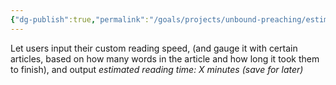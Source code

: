 ```yaml
---
{"dg-publish":true,"permalink":"/goals/projects/unbound-preaching/estimated-reading-time-x-minutes/","tags":["website"],"created":"Jul 28, 2018, 5:04 PM","updated":""}
---
```



Let users input their custom reading speed, (and gauge it with certain articles, based on how many words in the article and how long it took them to finish), and output _estimated reading time: X minutes (save for later)_